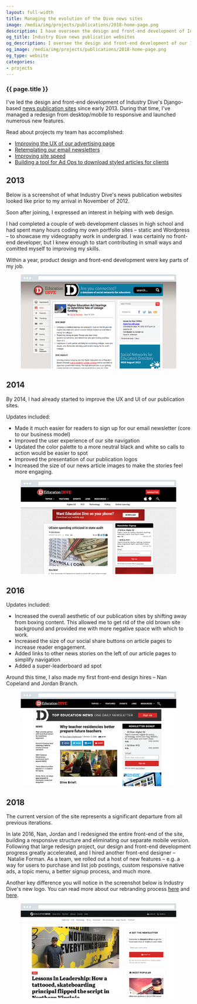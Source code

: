 ```yaml
---
layout: full-width
title: Managing the evolution of the Dive news sites
image: /media/img/projects/publications/2018-home-page.png
description: I have overseen the design and front-end development of Industry Dive's Django-based news publication sites since early 2013. During that time, our sites have significantly matured, along with my own knowledge of design and development best practices.
og_title: Industry Dive news publication websites
og_description: I oversee the design and front-end development of our 14 Django-based news publications.
og_image: /media/img/projects/publications/2018-home-page.png
og_type: website
categories: 
- projects
---
```


<section class="grid">
	<article>
		<h1>{{ page.title }}</h1>
		<p>I've led the design and front-end development of Industry Dive's Django-based <a href="https://www.biopharmadive.com/">news publication sites</a> since early 2013. During that time, I've managed a redesign from desktop/mobile to responsive and launched numerous new features.</p>
		<p>Read about projects my team has accomplished:</p>
		<ul>
			<li><a href="https://design.industrydive.com/ux/2018/09/19/advertise-ux.html">Improving the UX of our advertising page</a></li>
			<li><a href="https://design.industrydive.com/product/2018/03/15/newsletter-rebase.html">Retemplating our email newsletters</a></li>
			<li><a href="https://design.industrydive.com/ux/2017/09/03/speed-intro.html">Improving site speed</a></li>
			<li><a href="https://design.industrydive.com/product/2017/07/15/promoted-pdf-button.html">Building a tool for Ad Ops to download styled articles for clients</a></li>
		</ul>
	</article>
</section>

<section class="stripe-section">

<div class="timeline">
 	<div class="container right">
    	<div class="content">
			<h2>2013</h2>
			<p>Below is a screenshot of what Industry Dive's news publication websites looked like prior to my arrival in November of 2012.</p>
			<p>Soon after joining, I expressed an interest in helping with web design.</p>
			<p>I had completed a couple of web development classes in high school and had spent many hours coding my own portfolio sites – static and Wordpress – to showcase my videography work in undergrad. I was certainly no front-end developer, but I knew enough to start contributing in small ways and comitted myself to improving my skills.</p>
			<p>Within a year, product design and front-end development were key parts of my job.</p>
			<figure class="full-figure">
				<img src="/media/img/projects/publications/2013-brief.jpg" />
			</figure>
    	</div>
  	</div>
	<div class="container right">
		<div class="content">
			<h2>2014</h2>
			<p>By 2014, I had already started to improve the UX and UI of our publication sites.</p>
			<p>Updates included:</p>
			<ul>
				<li>Made it much easier for readers to sign up for our email newsletter (core to our business model)</li>
				<li>Improved the user experience of our site navigation</li>
				<li>Updated the color palette to a more neutral black and white so calls to action would be easier to spot</li>
				<li>Improved the presentation of our publication logos</li>
				<li>Increased the size of our news article images to make the stories feel more engaging.</li>
			</ul>
			<figure class="full-figure">
				<img src="/media/img/projects/publications/2014-brief-2.jpg" />
			</figure>
		</div>
	</div>
	<div class="container right">
		<div class="content">
			<h2>2016</h2>
			<p>Updates included:</p>
			<ul>
				<li>Increased the overall aesthetic of our publication sites by shifting away from boxing content. This allowed me to get rid of the old brown site background and provided me with more negative space with which to work.</li>
				<li>Increased the size of our social share buttons on article pages to increase reader engagement.</li>
				<li>Added links to other news stories on the left of our article pages to simplify navigation</li>
				<li>Added a super-leaderboard ad spot</li>
			</ul>
			<p>Around this time, I also made my first front-end design hires – Nan Copeland and Jordan Branch.</p>
			<figure class="full-figure">
				<img src="/media/img/projects/publications/2016-brief.jpg" />
			</figure>
		</div>
	</div>
	<div class="container right">
		<div class="content">
			<h2>2018</h2>
			<p>The current version of the site represents a significant departure from all previous iterations.</p>
			<p>In late 2016, Nan, Jordan and I redesigned the entire front-end of the site, building a responsive structure and eliminating our separate mobile version. Following that large redesign project, our design and front-end development progress greatly accelerated, and I hired another front-end designer – Natalie Forman. As a team, we rolled out a host of new features – e.g. a way for users to purchase and list job postings, custom responsive native ads, a topic menu, a better signup process, and much more.</p>
			<p>Another key difference you will notice in the screenshot below is Industry Dive's new logo. You can read more about our rebranding process <a href="https://www.industrydive.com/news/post/new-dive-logo-design/">here</a> and <a href="https://design.industrydive.com/corporate/2018/05/09/logo-redesign.html">here</a>.</p>
			<figure class="full-figure">
				<img src="/media/img/projects/publications/2018-brief.jpg" />
			</figure>
		</div>
	</div>
</div>
</section>